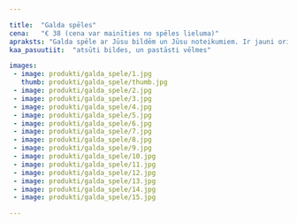 ```yaml
---

title:  "Galda spēles"
cena:   "€ 38 (cena var mainīties no spēles lieluma)"
apraksts: "Galda spēle ar Jūsu bildēm un Jūsu noteikumiem. Ir jauni oriģināli spēļu veidi kurus piedāvājam pārveidot pēc Jūsu vēlmēm. Lieliska dāvana ko dāvināt puisim vai meitenei, kuriem patīk atraktīvi vakari draugu kompānijā."
kaa_pasuutiit:  "atsūti bildes, un pastāsti vēlmes"

images:
 - image: produkti/galda_spele/1.jpg
   thumb: produkti/galda_spele/thumb.jpg
 - image: produkti/galda_spele/2.jpg
 - image: produkti/galda_spele/3.jpg
 - image: produkti/galda_spele/4.jpg
 - image: produkti/galda_spele/5.jpg
 - image: produkti/galda_spele/6.jpg
 - image: produkti/galda_spele/7.jpg
 - image: produkti/galda_spele/8.jpg
 - image: produkti/galda_spele/9.jpg
 - image: produkti/galda_spele/10.jpg
 - image: produkti/galda_spele/11.jpg
 - image: produkti/galda_spele/12.jpg
 - image: produkti/galda_spele/13.jpg
 - image: produkti/galda_spele/14.jpg
 - image: produkti/galda_spele/15.jpg

---
```

